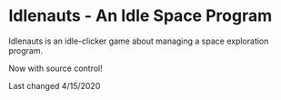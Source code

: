 # Idlenauts - An Idle Space Program

Idlenauts is an idle-clicker game about managing a space exploration program.

Now with source control!

Last changed 4/15/2020